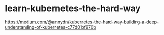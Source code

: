# learn-kubernetes-the-hard-way

https://medium.com/@amnydn/kubernetes-the-hard-way-building-a-deep-understanding-of-kubernetes-c77d01bf970b
